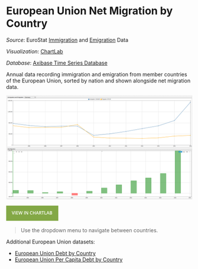 # European Union Net Migration by Country

_Source_: EuroStat [Immigration](http://ec.europa.eu/eurostat/tgm/table.do?tab=table&init=1&language=en&pcode=tps00176&plugin=1) and [Emigration](http://ec.europa.eu/eurostat/tgm/table.do?tab=table&init=1&language=en&pcode=tps00177&plugin=1) Data

_Visualization_: [ChartLab](https://apps.axibase.com/chartlab)

_Database_: [Axibase Time Series Database](https://axibase.com/docs/atsd/)

Annual data recording immigration and emigration from member countries of the European Union, sorted by nation and shown alongside
net migration data.

![](Images/mig-01.png)

[![View in ChartLab](Images/button.png)](https://apps.axibase.com/chartlab/574349d5/3/#fullscreen)

> Use the dropdown menu to navigate between countries.

Additional European Union datasets:

* [European Union Debt by Country](../EU_Debt/README.md)
* [European Union Per Capita Debt by Country](../EU_Debt_percap/README.md)
